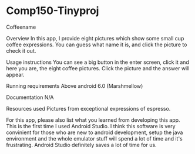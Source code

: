 # Comp150-Tinyproj
Coffeename

Overview
In this app, I provide eight pictures which show some small cup coffee expressions. You can guess what name it is, and click the picture to check it out.

Usage instructions
You can see a big button in the enter screen, click it and here you are, the eight coffee pictures. Click the picture and the answer will appear.

Running requirements
Above android 6.0 (Marshmellow)

Documentation
N/A

Resources used
Pictures from exceptional expressions of espresso.

For this app, please also list what you learned from developing this app.
This is the first time I used Android Studio. I think this software is very convinient for those who are new to android development, setup the java environment and the whole emulator stuff will spend a lot of time and it's frustrating. Android Studio definitely saves a lot of time for us.